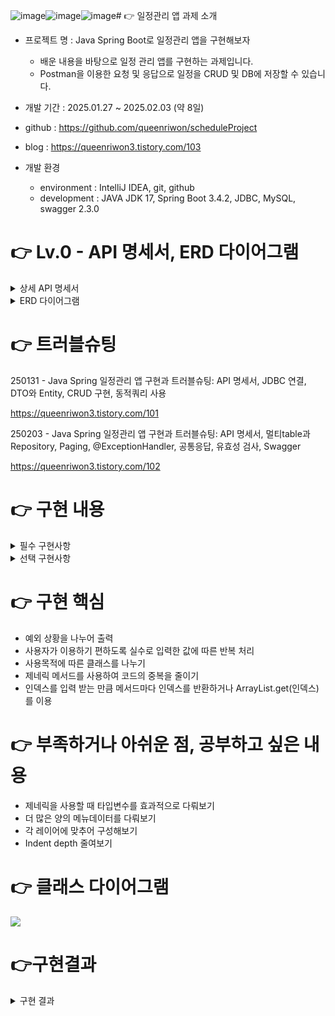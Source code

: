 ![image](https://github.com/user-attachments/assets/268fea60-f1d5-4abe-b5b0-7395b1a7aebc)![image](https://github.com/user-attachments/assets/bce81692-50d9-4290-8b3e-a138c79d2422)![image](https://github.com/user-attachments/assets/61f383ee-1ad4-4ec8-bcc5-200541296d6f)# 👉 일정관리 앱 과제 소개

* 프로젝트 명 : Java Spring Boot로 일정관리 앱을 구현해보자
    * 배운 내용을 바탕으로 일정 관리 앱를 구현하는 과제입니다.
    * Postman을 이용한 요청 및 응답으로 일정을 CRUD 및 DB에 저장할 수 있습니다.

* 개발 기간 : 2025.01.27 ~ 2025.02.03 (약 8일)

* github : <https://github.com/queenriwon/scheduleProject>
* blog : <https://queenriwon3.tistory.com/103>

* 개발 환경
	* environment : IntelliJ IDEA, git, github
	* development : JAVA JDK 17, Spring Boot 3.4.2, JDBC, MySQL, swagger 2.3.0




# 👉 Lv.0 - API 명세서, ERD 다이어그램

<details>
  <summary>상세 API 명세서</summary>
  https://flaxen-swan-41e.notion.site/Lv-0-186b649ebbbd80f2a570ccd9ef43adb1

  <img src="https://img1.daumcdn.net/thumb/R1280x0/?scode=mtistory2&fname=https%3A%2F%2Fblog.kakaocdn.net%2Fdn%2FbXXRcj%2FbtsL5lqBqrN%2FDxKeXAU7zx1nhLKZDJuDeK%2Fimg.png">
  <img src="https://img1.daumcdn.net/thumb/R1280x0/?scode=mtistory2&fname=https%3A%2F%2Fblog.kakaocdn.net%2Fdn%2FGSY81%2FbtsL4zXsuOp%2FnRWNJeYIFP0eHfaLtLhLCK%2Fimg.png">
</details>
<details>
  <summary>ERD 다이어그램</summary>

  <img src="https://img1.daumcdn.net/thumb/R1280x0/?scode=mtistory2&fname=https%3A%2F%2Fblog.kakaocdn.net%2Fdn%2FxYBKG%2FbtsL4HVfPsc%2FAAcCXU1yuVXs9mTbNqSkT0%2Fimg.png">
</details>


# 👉 트러블슈팅

250131 - Java Spring 일정관리 앱 구현과 트러블슈팅: API 명세서, JDBC 연결, DTO와 Entity, CRUD 구현, 동적쿼리 사용

<https://queenriwon3.tistory.com/101>

250203 - Java Spring 일정관리 앱 구현과 트러블슈팅: API 명세서, 멀티table과 Repository, Paging, @ExceptionHandler, 공통응답, 유효성 검사, Swagger

<https://queenriwon3.tistory.com/102>


# 👉 구현 내용

<details>
	<summary>필수 구현사항</summary>

* Lv.0
  * README.md에 API 명세서 작성하기
  * README.md에 ERD 다이어그램 작성하기
  * schedule.sql에 테이블 생성에 필요한 쿼리문 작성하기
* Lv.1
  * 일정 작성 구현(할일, 작성자명, 비밀번호, 작성/수정일 저장)
  * 전체 일정 조회(수정일과 작성자명에 따른 일정 목록 조회)
  * 선택 일정 조회
* Lv.2
  * 선택한 일정 수정(비밀번호를 통한 할일, 작성자명 수정)
  * 선택한 일정 삭제(비밀번호를 통해 삭제)
 
</details>

<details>
	<summary>선택 구현사항</summary>
 *  Lv.3 (구현)
  * 작성자에 대해 고유 식별자를 부여하여 동명이인을 구분
  * 작성자는 이름, 이메일, 등록일, 수정일 정보를 가지고 있음
  * 작성자 테이블을 생성하고 일정 테이블에 FK를 생성해 연관관계를 설정
* Lv.4 (구현)
  * 페이지네이션을 사용하여 등록된 일정 목록을 페이지 번호와 크기를 기준으로 모두 조회
* Lv.5 (구현)
  * 예외 상황에 대한 처리를 위해 HTTP 상태코드와 에러 메시지를 포함한 정보를 사용하여 예외를 관리
  * 수정 삭제시 요청때 보내는 비밀번호가 일치하지 않을 때 예외 발생
  * 잘못된 정보를 조회하려고 할 때 예외 발생
  * 이미 삭제된 정보를 조회하려고 할 때 예외 발생
* LV.6  (구현)
  * 할일 200자 이내, 필수값 처리
  * 비밀번호는 필수값 처리
  * 이메일 형식이 유효한지 확인
	
</details>











# 👉 구현 핵심
* 예외 상황을 나누어 출력
* 사용자가 이용하기 편하도록 실수로 입력한 값에 따른 반복 처리
* 사용목적에 따른 클래스를 나누기
* 제네릭 메서드를 사용하여 코드의 중복을 줄이기
* 인덱스를 입력 받는 만큼 메서드마다 인덱스를 반환하거나 ArrayList.get(인덱스)를 이용




# 👉 부족하거나 아쉬운 점, 공부하고 싶은 내용
* 제네릭을 사용할 때 타입변수를 효과적으로 다뤄보기
* 더 많은 양의 메뉴데이터를 다뤄보기
* 각 레이어에 맞추어 구성해보기
* Indent depth 줄여보기








# 👉 클래스 다이어그램
<img src="https://img1.daumcdn.net/thumb/R1280x0/?scode=mtistory2&fname=https%3A%2F%2Fblog.kakaocdn.net%2Fdn%2FOFDXG%2FbtsL4Zg2eLI%2FXvCY8T5SFVT0VlLulhHqQk%2Fimg.png">









# 👉구현결과

<details>
<summary>구현 결과</summary>
	
* 일정 작성(POST)
<img src="https://img1.daumcdn.net/thumb/R1280x0/?scode=mtistory2&fname=https%3A%2F%2Fblog.kakaocdn.net%2Fdn%2Fr4RQc%2FbtsL4AhIv9q%2FMtHRnM4G1u24Phe57CV9H0%2Fimg.png">
<img src="https://img1.daumcdn.net/thumb/R1280x0/?scode=mtistory2&fname=https%3A%2F%2Fblog.kakaocdn.net%2Fdn%2FsnbFp%2FbtsL52YmTr4%2FWEMhs9MKUl5Jl7mkJLYdHk%2Fimg.png">

* 조건 일정 조회(GET)
<img src="https://img1.daumcdn.net/thumb/R1280x0/?scode=mtistory2&fname=https%3A%2F%2Fblog.kakaocdn.net%2Fdn%2FVoIvO%2FbtsL6X9ECea%2FtMrT4DPLt5KBQ1UTEsqiF0%2Fimg.png">

* 전체 일정 조회(GET)
<img src="https://img1.daumcdn.net/thumb/R1280x0/?scode=mtistory2&fname=https%3A%2F%2Fblog.kakaocdn.net%2Fdn%2F4Hiz2%2FbtsL6LhjKu6%2Fe3UdnA3zkXXqWJzEjWjkH0%2Fimg.png">
<img src="https://img1.daumcdn.net/thumb/R1280x0/?scode=mtistory2&fname=https%3A%2F%2Fblog.kakaocdn.net%2Fdn%2FdZn1zm%2FbtsL6Ln4et0%2FOtdZRf9CkjrTzYzVkn5x71%2Fimg.png">

* 단일 일정 조회(GET)
<img scr="https://img1.daumcdn.net/thumb/R1280x0/?scode=mtistory2&fname=https%3A%2F%2Fblog.kakaocdn.net%2Fdn%2FcJMQci%2FbtsL6qdrZ9s%2F5joydw2vVqenKyaPhwqny1%2Fimg.png">
<img scr="https://img1.daumcdn.net/thumb/R1280x0/?scode=mtistory2&fname=https%3A%2F%2Fblog.kakaocdn.net%2Fdn%2FFbr04%2FbtsL6t2gzrg%2FIEU5JqthxDGMkFXdfuOlPk%2Fimg.png">

* 일정 수정(PATCH)
<img scr="https://img1.daumcdn.net/thumb/R1280x0/?scode=mtistory2&fname=https%3A%2F%2Fblog.kakaocdn.net%2Fdn%2FICHlf%2FbtsL50Giikf%2FAC8y6EVGMP2TQq1ROSyoPK%2Fimg.png">
<img scr="https://img1.daumcdn.net/thumb/R1280x0/?scode=mtistory2&fname=https%3A%2F%2Fblog.kakaocdn.net%2Fdn%2FoWFSK%2FbtsL5A16GUC%2FrpWCSBjpVlCxShcqvlQQwK%2Fimg.png">

* 일정 삭제(DELETE)
<img scr="https://img1.daumcdn.net/thumb/R1280x0/?scode=mtistory2&fname=https%3A%2F%2Fblog.kakaocdn.net%2Fdn%2FcnyaJz%2FbtsL52qzqgt%2FtgV2pLwb0akA2vMK0yoBNk%2Fimg.png">
<img scr="https://img1.daumcdn.net/thumb/R1280x0/?scode=mtistory2&fname=https%3A%2F%2Fblog.kakaocdn.net%2Fdn%2Fb8fo5w%2FbtsL6b8FaEb%2FF51pjDe6hk7D53FdJGAkWK%2Fimg.png">
<img scr="https://img1.daumcdn.net/thumb/R1280x0/?scode=mtistory2&fname=https%3A%2F%2Fblog.kakaocdn.net%2Fdn%2FUEeZH%2FbtsL6bnlvx1%2FzEkUUrbvOx0NMQSoa65lH1%2Fimg.png">
 
</details>

